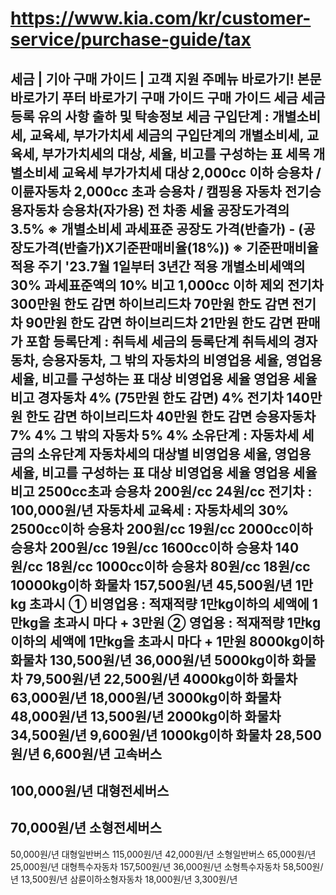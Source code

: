 # https://www.kia.com/kr/customer-service/purchase-guide/tax

세금 | 기아 구매 가이드 | 고객 지원
주메뉴 바로가기!
본문 바로가기
푸터 바로가기
구매 가이드
구매 가이드
세금
세금
등록
유의 사항
출하 및 탁송정보
세금
구입단계 : 개별소비세, 교육세, 부가가치세
세금의 구입단계의 개별소비세, 교육세, 부가가치세의 대상, 세율, 비고를 구성하는 표
세목
개별소비세
교육세
부가가치세
대상
2,000cc 이하 승용차 / 이륜자동차
2,000cc 초과 승용차 / 캠핑용 자동차
전기승용자동차
승용차(자가용)
전 차종
세율
공장도가격의 3.5%
※ 개별소비세 과세표준
공장도 가격(반출가) - (공장도가격(반출가)X기준판매비율(18%))
※ 기준판매비율 적용 주기
'23.7월 1일부터 3년간 적용
개별소비세액의 30%
과세표준액의 10%
비고
1,000cc 이하 제외
전기차 300만원 한도 감면
하이브리드차 70만원 한도 감면
전기차 90만원 한도 감면
하이브리드차 21만원 한도 감면
판매가 포함
등록단계 : 취득세
세금의 등록단계 취득세의 경자동차, 승용자동차, 그 밖의 자동차의 비영업용 세율, 영업용 세율, 비고를 구성하는 표
대상
비영업용 세율
영업용 세율
비고
경자동차
4% (75만원 한도 감면)
4%
전기차 140만원 한도 감면
하이브리드차 40만원 한도 감면
승용자동차
7%
4%
그 밖의 자동차
5%
4%
소유단계 : 자동차세
세금의 소유단계 자동차세의 대상별 비영업용 세율, 영업용 세율, 비고를 구성하는 표
대상
비영업용 세율
영업용 세율
비고
2500cc초과 승용차
200원/cc
24원/cc
전기차 : 100,000원/년
자동차세 교육세 : 자동차세의 30%
2500cc이하 승용차
200원/cc
19원/cc
2000cc이하 승용차
200원/cc
19원/cc
1600cc이하 승용차
140원/cc
18원/cc
1000cc이하 승용차
80원/cc
18원/cc
10000kg이하 화물차
157,500원/년
45,500원/년
1만kg 초과시
① 비영업용
: 적재적량 1만kg이하의 세액에
1만kg을 초과시 마다 + 3만원
② 영업용
: 적재적량 1만kg이하의 세액에
1만kg을 초과시 마다 + 1만원
8000kg이하 화물차
130,500원/년
36,000원/년
5000kg이하 화물차
79,500원/년
22,500원/년
4000kg이하 화물차
63,000원/년
18,000원/년
3000kg이하 화물차
48,000원/년
13,500원/년
2000kg이하 화물차
34,500원/년
9,600원/년
1000kg이하 화물차
28,500원/년
6,600원/년
고속버스
-
100,000원/년
대형전세버스
-
70,000원/년
소형전세버스
-
50,000원/년
대형일반버스
115,000원/년
42,000원/년
소형일반버스
65,000원/년
25,000원/년
대형특수자동차
157,500원/년
36,000원/년
소형특수자동차
58,500원/년
13,500원/년
삼륜이하소형자동차
18,000원/년
3,300원/년